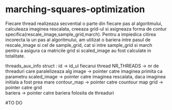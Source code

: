 # marching-squares-optimization

Fiecare thread realizeaza secvential o parte din fiecare pas al algoritmului, calculeaza imaginea rescalata, creeaza grid-ul si asigneaza forma de contur specifica(rescale_image,sample_grid,march).
Pentru a impiedica citirea incorecta la un pas al algoritmului, am utilizat o bariera intre pasul de rescale_image si cel de sample_grid, cat si intre sample_grid si march pentru a asigura ca matricile grid si scaled_image au fost calculate in totalitate.    
 

threads_aux_info struct : 
  id -> id_ul fiecarui thread
  NR_THREADS -> nr de threaduri care paralelizeaza alg
  image -> pointer catre imaginea primita ca parametru
  scaled_image -> pointer catre imaginea rescalata, daca imaginea initiala a fost prea mare 
  contour_map -> pointer catre countour map
  grid -> pointer catre grid   
  bariera -> pointer catre bariera folosita de threaduri

#TO DO 

